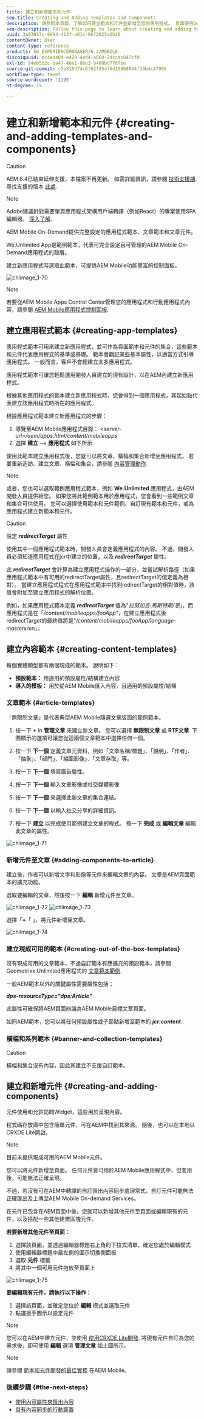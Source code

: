 ```yaml
---
title: 建立和新增範本和元件
seo-title: Creating and Adding Templates and Components
description: 請參照本頁面，了解如何建立範本和元件並新增至您的應用程式。 頁面使用Geometrixx Unlimited應用程式作為包含範例應用程式範本和頁面範本的應用程式。
seo-description: Follow this page to learn about creating and adding templates and components to your app. The page uses Geometrixx Unlimited App as the app that contains a sample app template and page templates.
uuid: 3a93017c-8094-413f-a01c-9b72025a2b20
contentOwner: User
content-type: reference
products: SG_EXPERIENCEMANAGER/6.4/MOBILE
discoiquuid: ec4ada04-e429-4ad4-a060-2dccac847cf0
exl-id: 84eb552c-ba47-46e1-86e3-9460bd77dfbe
source-git-commit: c5b816d74c6f02f85476d16868844f39b4c47996
workflow-type: tm+mt
source-wordcount: '1195'
ht-degree: 1%

---
```


# 建立和新增範本和元件 {#creating-and-adding-templates-and-components}

>[!CAUTION]
>
>AEM 6.4已結束延伸支援，本檔案不再更新。 如需詳細資訊，請參閱 [技術支援期](https://helpx.adobe.com//tw/support/programs/eol-matrix.html). 尋找支援的版本 [此處](https://experienceleague.adobe.com/docs/).

>[!NOTE]
>
>Adobe建議針對需要單頁應用程式架構用戶端轉譯（例如React）的專案使用SPA編輯器。 [深入了解](/help/sites-developing/spa-overview.md).

AEM Mobile On-Demand提供完整設定的應用程式範本、文章範本和文章元件。

We.Unlimited App是範例範本，代表可完全設定且可管理的AEM Mobile On-Demand應用程式的殼層。

建立新應用程式時選取此範本，可提供AEM Mobile功能豐富的控制面板。

![chlimage_1-70](assets/chlimage_1-70.png)

>[!NOTE]
>
>若要從AEM Mobile Apps Control Center管理您的應用程式和行動應用程式內容，請參閱 [AEM Mobile應用程式控制面板](/help/mobile/mobile-apps-ondemand-application-dashboard.md).

## 建立應用程式範本 {#creating-app-templates}

應用程式範本可用來建立新應用程式，並可作為頁面範本和元件的集合，這些範本和元件代表應用程式的基準或基礎。 範本會戳記某些基本屬性，以適當方式引導應用程式。 一般而言，客戶不會總建立太多應用程式。

應用程式範本可讓您輕鬆運用開發人員建立的現有設計，以在AEM內建立新應用程式。

根據其他應用程式的範本建立新應用程式時，您會得到一個應用程式，其起始點代表建立該應用程式時所在的應用程式。

根據應用程式範本建立新應用程式的步驟：

1. 導覽至AEM Mobile應用程式目錄： *&lt;server-url>/aem/apps.html/content/mobileapps*
1. 選擇 **建立** —> **應用程式** 如下所示

使用此範本建立應用程式後，您就可以將文章、橫幅和集合新增至應用程式。 若要重新造訪、建立文章、橫幅和集合，請參閱 [內容管理動作](/help/mobile/mobile-apps-ondemand-manage-content-ondemand.md).

>[!NOTE]
>
>或者，您也可以選取範例應用程式範本，例如 **We.Unlimited** 應用程式，由AEM開發人員提供給您。 如果您將此範例範本用於應用程式，您會看到一些範例文章和集合可供使用。 您可以選擇使用範本和元件範例、自訂現有範本和元件，或為應用程式建立新範本和元件。

>[!CAUTION]
>
>設定 ***redirectTarget*** 屬性
>
>使用其中一個應用程式範本時，開發人員會定義應用程式的內容。 不過，開發人員必須知道應用程式在jcr中建立的位置，以及 ***redirectTarget*** 屬性。
>
>此 ***redirectTarget*** 會計算為建立應用程式操作的一部分，並嘗試解析路徑（如果應用程式範本中有可用的redirectTarget屬性，且redirectTarget的值定義為相對）。 當建立應用程式程式在應用程式範本中找到redirectTarget的相對值時，該值會附加至建立應用程式的解析位置。
>
>例如，如果應用程式範本定義 ***redirectTarget*** 值為&quot;*拉努加吉·馬斯特斯/恩*」，而應用程式是在「*/content/mobileapps/fooApp*&quot;，在建立應用程式後redirectTarget的最終值將是&quot;*/content/mobileapps/fooApp/language-masters/en*」。

## 建立內容範本 {#creating-content-templates}

每個實體類型都有兩個現成的範本。 說明如下：

* **預設範本：** 用適用的預設屬性/結構建立內容
* **導入的模板：** 用於從AEM Mobile匯入內容，且適用的預設屬性/結構

### 文章範本 {#article-templates}

「無限制文章」是代表典型AEM Mobile隨選文章版面的範例範本。

1. 按一下 **+** in **管理文章** 來建立新文章。 您可以選擇 **無限制文章** 或 **RTF文章**. 下圖顯示的選項可讓您從這兩個文章範本中選擇任何一個。

1. 按一下 **下一個** 定義文章元資料，例如「文章名稱/標題」、「說明」、「作者」、「抽象」、「部門」、「縮圖影像」、「文章存取」等。
1. 按一下 **下一個** 填寫廣告屬性。
1. 按一下 **下一個** 輸入文章影像或社交媒體影像
1. 按一下 **下一個** 來選擇此新文章的集合連結。
1. 按一下 **下一個** 以輸入社交分享的詳細資訊。
1. 按一下 **建立** 以完成使用範例建立文章的程式。 按一下 **完成** 或 **編輯文章** 編輯此文章的屬性。

![chlimage_1-71](assets/chlimage_1-71.png)

### 新增元件至文章 {#adding-components-to-article}

建立後，作者可以新增文字和影像等元件來編輯文章的內容。 文章是AEM頁面範本的擴充功能。

選取要編輯的文章，然後按一下 **編輯** 新增元件至文章。

![chlimage_1-72](assets/chlimage_1-72.png) ![chlimage_1-73](assets/chlimage_1-73.png)

選擇「**+**「 」，將元件新增至文章。

![chlimage_1-74](assets/chlimage_1-74.png)

### 建立現成可用的範本 {#creating-out-of-the-box-templates}

沒有現成可用的文章範本，不過自訂範本有應擴充的預設範本，請參閱Geometrixx Unlimited應用程式的 [文章範本範例](http://localhost:4502/crx/de/index.jsp#/apps/geometrixx-unlimited-app/templates/article).

一般AEM範本以外的關鍵屬性需要屬性包括；

***dps-resourceType=&quot;dps:Article&quot;***

此屬性可確保將AEM頁面辨識為AEM Mobile目標文章頁面。

如同AEM範本，您可以將任何預設屬性或子節點新增至範本的 ***jcr:content***.

### 橫幅和系列範本 {#banner-and-collection-templates}

>[!CAUTION]
>
>橫幅和集合沒有內容，因此其建立不支援自訂範本。

## 建立和新增元件 {#creating-and-adding-components}

元件使用和允許訪問Widget，這些用於呈現內容。

程式碼存放庫中包含簡單元件，可在AEM中找到其來源。 隨後，也可以在本地以CRXDE Lite開啟。

>[!NOTE]
>
>目前未提供現成可用的AEM Mobile元件。

您可以將元件新增至頁面。 任何元件皆可用於AEM Mobile應用程式中，但套用後，可能無法正確呈現。

不過，若沒有可在AEM中轉譯的自訂匯出內容同步處理常式，自訂元件可能無法正確匯出及上傳至AEM Mobile On-demand Services。

在元件已包含在AEM頁面中後，您就可以新增其他元件至頁面或編輯現有的元件，以及搭配一些其他建置區塊元件。

**若要新增其他元件至頁面：**

1. 選擇該頁面，並透過編輯器標題右上角的下拉式清單，確定您處於編輯模式
1. 使用編輯器標題中最左側的圖示切換側面板
1. 選取 **元件** 標籤
1. 將其中一個可用元件拖放至頁面上

![chlimage_1-75](assets/chlimage_1-75.png)

**要編輯現有元件，請執行以下操作：**

1. 選擇該頁面，並確定您位於 **編輯** 模式並選取元件
1. 點選扳手圖示以設定元件

>[!NOTE]
>
>您可以在AEM中建立元件，並使用 [使用CRXDE Lite開發](/help/sites-developing/developing-with-crxde-lite.md). 將現有元件自訂為您的需求後，即可使用 **編輯** 選項 **管理文章** 如上圖所示。

>[!NOTE]
>
>請參閱 [範本和元件開發的最佳實務](/help/mobile/best-practices-aem-mobile.md) 在AEM Mobile。

### 後續步驟 {#the-next-steps}

* [使用內容屬性來匯出內容](/help/mobile/on-demand-content-properties-exporting.md)
* [具有內容同步的行動裝置](/help/mobile/mobile-ondemand-contentsync.md)
